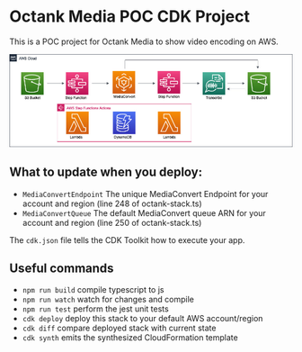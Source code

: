 # Octank Media POC CDK Project

This is a POC project for Octank Media to show video encoding on AWS.

![Image of Diagram](https://github.com/joeviggiano/octankmedia/blob/master/assets/diagram-github.jpg)


## What to update when you deploy:

* `MediaConvertEndpoint`    The unique MediaConvert Endpoint for your account and region (line 248 of octank-stack.ts)
* `MediaConvertQueue`       The default MediaConvert queue ARN for your account and region (line 250 of octank-stack.ts)


The `cdk.json` file tells the CDK Toolkit how to execute your app.

## Useful commands

 * `npm run build`   compile typescript to js
 * `npm run watch`   watch for changes and compile
 * `npm run test`    perform the jest unit tests
 * `cdk deploy`      deploy this stack to your default AWS account/region
 * `cdk diff`        compare deployed stack with current state
 * `cdk synth`       emits the synthesized CloudFormation template
